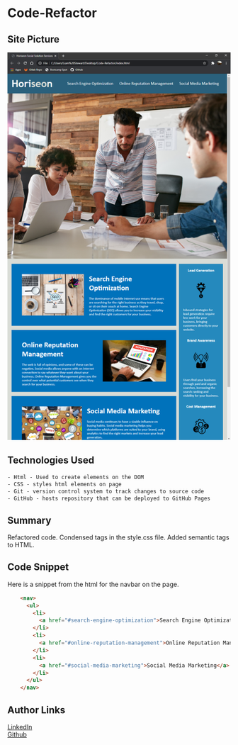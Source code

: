 # Code-Refactor

## Site Picture
![Image](SitePicture.png)

## Technologies Used
    - Html - Used to create elements on the DOM
    - CSS - styles html elements on page
    - Git - version control system to track changes to source code
    - GitHub - hosts repository that can be deployed to GitHub Pages

## Summary
  Refactored code. Condensed tags in the style.css file. Added semantic tags to HTML.

## Code Snippet
Here is a snippet from the html for the navbar on the page.
```html
    <nav>
      <ul>
        <li>
          <a href="#search-engine-optimization">Search Engine Optimization</a>
        </li>
        <li>
          <a href="#online-reputation-management">Online Reputation Management</a>
        </li>
        <li>
          <a href="#social-media-marketing">Social Media Marketing</a>
        </li>
      </ul>
    </nav>
```

## Author Links
[LinkedIn](https://www.linkedin.com/in/liamsctewart/)<br>
[Github](https://github.com/LiamStewart8)